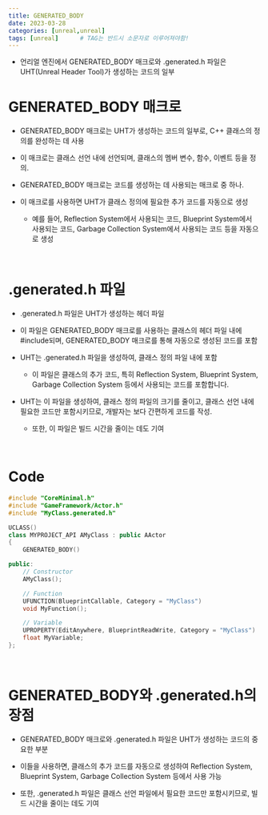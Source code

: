 ```yaml
---
title: GENERATED_BODY
date: 2023-03-28
categories: [unreal,unreal]
tags: [unreal]		# TAG는 반드시 소문자로 이루어져야함!
---
```




* 언리얼 엔진에서 GENERATED_BODY 매크로와 .generated.h 파일은 UHT(Unreal Header Tool)가 생성하는 코드의 일부

GENERATED_BODY 매크로
===================
* GENERATED_BODY 매크로는 UHT가 생성하는 코드의 일부로, C++ 클래스의 정의를 완성하는 데 사용
* 이 매크로는 클래스 선언 내에 선언되며, 클래스의 멤버 변수, 함수, 이벤트 등을 정의.

* GENERATED_BODY 매크로는 코드를 생성하는 데 사용되는 매크로 중 하나.
* 이 매크로를 사용하면 UHT가 클래스 정의에 필요한 추가 코드를 자동으로 생성
  * 예를 들어, Reflection System에서 사용되는 코드, Blueprint System에서 사용되는 코드, Garbage Collection System에서 사용되는 코드 등을 자동으로 생성

<br>

.generated.h 파일
================

* .generated.h 파일은 UHT가 생성하는 헤더 파일
* 이 파일은 GENERATED_BODY 매크로를 사용하는 클래스의 헤더 파일 내에 #include되며, GENERATED_BODY 매크로를 통해 자동으로 생성된 코드를 포함

* UHT는 .generated.h 파일을 생성하여, 클래스 정의 파일 내에 포함
  * 이 파일은 클래스의 추가 코드, 특히 Reflection System, Blueprint System, Garbage Collection System 등에서 사용되는 코드를 포함합니다.

* UHT는 이 파일을 생성하여, 클래스 정의 파일의 크기를 줄이고, 클래스 선언 내에 필요한 코드만 포함시키므로, 개발자는 보다 간편하게 코드를 작성. 
  * 또한, 이 파일은 빌드 시간을 줄이는 데도 기여

<br>

Code
=================

```c++
#include "CoreMinimal.h"
#include "GameFramework/Actor.h"
#include "MyClass.generated.h"

UCLASS()
class MYPROJECT_API AMyClass : public AActor
{
    GENERATED_BODY()

public:
    // Constructor
    AMyClass();

    // Function
    UFUNCTION(BlueprintCallable, Category = "MyClass")
    void MyFunction();

    // Variable
    UPROPERTY(EditAnywhere, BlueprintReadWrite, Category = "MyClass")
    float MyVariable;
};
```


<br>

GENERATED_BODY와 .generated.h의 장점
===============
* GENERATED_BODY 매크로와 .generated.h 파일은 UHT가 생성하는 코드의 중요한 부분

* 이들을 사용하면, 클래스의 추가 코드를 자동으로 생성하여 Reflection System, Blueprint System, Garbage Collection System 등에서 사용 가능


* 또한, .generated.h 파일은 클래스 선언 파일에서 필요한 코드만 포함시키므로, 빌드 시간을 줄이는 데도 기여
